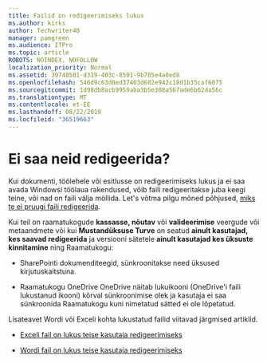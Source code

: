 ```yaml
---
title: Failid on redigeerimiseks lukus
ms.author: kirks
author: Techwriter40
manager: pamgreen
ms.audience: ITPro
ms.topic: article
ROBOTS: NOINDEX, NOFOLLOW
localization_priority: Normal
ms.assetid: 39748581-d319-403c-8501-9b785e4a0ed8
ms.openlocfilehash: 546d9c63d0ed37403d602e942c18d1b35caf6075
ms.sourcegitcommit: 1d98db8acb9959aba3b5e308a567ade6b62da56c
ms.translationtype: MT
ms.contentlocale: et-EE
ms.lasthandoff: 08/22/2019
ms.locfileid: "36519663"
---
```

# <a name="cant-edit-files"></a>Ei saa neid redigeerida?

Kui dokumenti, töölehele või esitlusse on redigeerimiseks lukus ja ei saa avada Windowsi töölaua rakendused, võib faili redigeeritakse juba keegi teine, või nad on faili välja möllida. Let's võtma pilgu mõned põhjused, [miks te ei pruugi faili redigeerida](https://support.office.com/article/why-can-t-i-edit-this-file-97315f48-aa5e-49d3-a4ae-a14b73daf87b).

Kui teil on raamatukogude **kassasse, nõutav** või **valideerimise** veergude või metaandmete või kui **Mustandüksuse Turve** on seatud **ainult kasutajad, kes saavad redigeerida** ja versiooni sätetele **ainult kasutajad kes üksuste kinnitamine** ning Raamatukogu:

- SharePointi dokumenditeegid, sünkroonitakse need üksused kirjutuskaitstuna.

- Raamatukogu OneDrive OneDrive näitab lukuikooni (OneDrive'i faili lukustanud ikooni) kõrval sünkroonimise olek ja kasutaja ei saa sünkroonida Raamatukogu kuni nimetatud sätted ei ole lõpetatud. 

Lisateavet Wordi või Exceli kohta lukustatud failid viitavad järgmised artiklid.

- [Exceli fail on lukus teise kasutaja redigeerimiseks](https://support.office.com/article/Excel-file-is-locked-for-editing-by-another-user-6fa93887-2c2c-45f0-abcc-31b04aed68b3)

- [Wordi fail on lukus teise kasutaja redigeerimiseks](https://support.microsoft.com/help/313472/the-document-is-locked-for-editing-by-another-user-error-message-when)